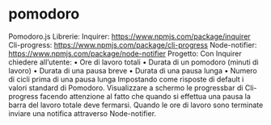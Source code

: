 # pomodoro

Pomodoro.js
Librerie:
Inquirer: https://www.npmjs.com/package/inquirer
Cli-progress: https://www.npmjs.com/package/cli-progress
Node-notifier: https://www.npmjs.com/package/node-notifier
Progetto:
Con Inquirer chiedere all’utente:
• Ore di lavoro totali
• Durata di un pomodoro (minuti di lavoro)
• Durata di una pausa breve
• Durata di una pausa lunga
• Numero di cicli prima di una pausa lunga
Impostando come risposte di default i valori standard di Pomodoro.
Visualizzare a schermo le progressbar di Cli-progress facendo attenzione al fatto che quando si
effettua una pausa la barra del lavoro totale deve fermarsi.
Quando le ore di lavoro sono terminate inviare una notifica attraverso Node-notifier.

